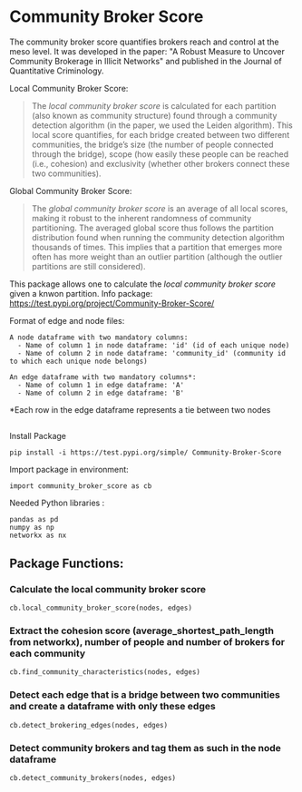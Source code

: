 # Community Broker Score

The community broker score quantifies brokers reach and control at the meso level. It was developed in the paper: "A Robust Measure to Uncover Community Brokerage in Illicit Networks" and published in the Journal of Quantitative Criminology. 

Local Community Broker Score: 
> The *local community broker score* is calculated for each partition (also known as community structure) found through a community detection algorithm (in the paper, we used the Leiden algorithm). This local score quantifies, for each bridge created between two different communities, the bridge’s size (the number of people connected through the bridge), scope (how easily these people can be reached (i.e., cohesion) and exclusivity (whether other brokers connect these two communities).

Global Community Broker Score:
> The *global community broker score* is an average of all local scores, making it robust to the inherent randomness of community partitioning. The averaged global score thus follows the partition distribution found when running the community detection algorithm thousands of times. This implies that a partition that emerges more often has more weight than an outlier partition (although the outlier partitions are still considered).

This package allows one to calculate the *local community broker score* given a knwon partition. Info package: https://test.pypi.org/project/Community-Broker-Score/

Format of edge and node files: 

    A node dataframe with two mandatory columns: 
      - Name of column 1 in node dataframe: 'id' (id of each unique node) 
      - Name of column 2 in node dataframe: 'community_id' (community id to which each unique node belongs)
      
    An edge dataframe with two mandatory columns*:  
      - Name of column 1 in edge dataframe: 'A' 
      - Name of column 2 in edge dataframe: 'B'
  
*Each row in the edge dataframe represents a tie between two nodes 

##  

  Install Package 
  ```
  pip install -i https://test.pypi.org/simple/ Community-Broker-Score
  ```

  Import package in environment: 
  ```
  import community_broker_score as cb
  ```
  Needed Python libraries : 
  ```
  pandas as pd
  numpy as np
  networkx as nx
  ```

## Package Functions: 

  ### Calculate the local community broker score
  ```
  cb.local_community_broker_score(nodes, edges)

  ```
  
  ### Extract the cohesion score (average_shortest_path_length from networkx), number of people and number of brokers for each community 
  ```
  cb.find_community_characteristics(nodes, edges)
  ```
  
  ### Detect each edge that is a bridge between two communities and create a dataframe with only these edges 
  ```
  cb.detect_brokering_edges(nodes, edges)
  ```

  ### Detect community brokers and tag them as such in the node dataframe 
  ```
  cb.detect_community_brokers(nodes, edges)
  ```

  


